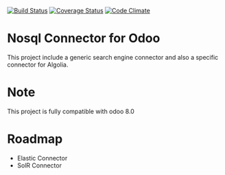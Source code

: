[![Build Status](https://travis-ci.org/akretion/connector-nosql.svg?branch=8.0)](https://travis-ci.org/akretion/connector-nosql)
[![Coverage Status](https://coveralls.io/repos/github/akretion/connector-nosql/badge.svg?branch=8.0)](https://coveralls.io/github/akretion/connector-nosql?branch=8.0)
[![Code Climate](https://codeclimate.com/github/akretion/connector-nosql/badges/gpa.svg)](https://codeclimate.com/github/akretion/connector-nosql)

Nosql Connector for Odoo
============================

This project include a generic search engine connector and also a specific connector for Algolia.


Note
=====

This project is fully compatible with odoo 8.0

Roadmap
========

* Elastic Connector
* SolR Connector
